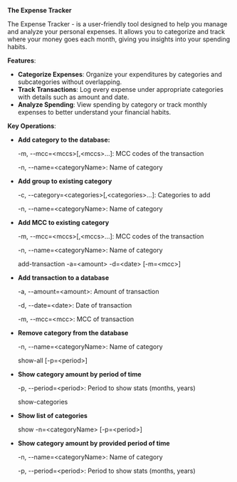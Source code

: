 **The Expense Tracker** 

The Expense Tracker - is a user-friendly tool designed to help 
you manage and analyze your personal expenses. 
It allows you to categorize and track where your money goes each month, 
giving you insights into your spending habits.


**Features**:
- **Categorize Expenses**:
Organize your expenditures by categories and subcategories without overlapping.
- **Track Transactions**: 
Log every expense under appropriate categories with details such as amount and date.
- **Analyze Spending**: 
View spending by category or track monthly expenses to better understand your financial habits.

**Key Operations**:
- **Add category to the database:**

   -m, --mcc=&lt;mccs&gt;[,&lt;mccs&gt;...]: MCC codes of the transaction

   -n, --name=&lt;categoryName&gt;: Name of category

- **Add group to existing category**

  -c, --category=&lt;categories&gt;[,&lt;categories&gt;...]: Categories to add

  -n, --name=&lt;categoryName&gt;: Name of category

- **Add MCC to existing category**

  -m, --mcc=&lt;mccs&gt;[,&lt;mccs&gt;...]: MCC codes of the transaction

  -n, --name=&lt;categoryName&gt;: Name of category

  add-transaction -a=&lt;amount&gt; -d=&lt;date&gt; [-m=&lt;mcc&gt;]

- **Add transaction to a database**

  -a, --amount=&lt;amount&gt;: Amount of transaction

  -d, --date=&lt;date&gt;: Date of transaction

  -m, --mcc=&lt;mcc&gt;: MCC of transaction

- **Remove category from the database**

  -n, --name=&lt;categoryName&gt;: Name of category

  show-all [-p=&lt;period&gt;]

- **Show category amount by period of time**

  -p, --period=&lt;period&gt;: Period to show stats (months, years)

  show-categories

- **Show list of categories**

  show -n=&lt;categoryName&gt; [-p=&lt;period&gt;]

- **Show category amount by provided period of time**

  -n, --name=&lt;categoryName&gt;: Name of category

  -p, --period=&lt;period&gt;: Period to show stats (months, years)